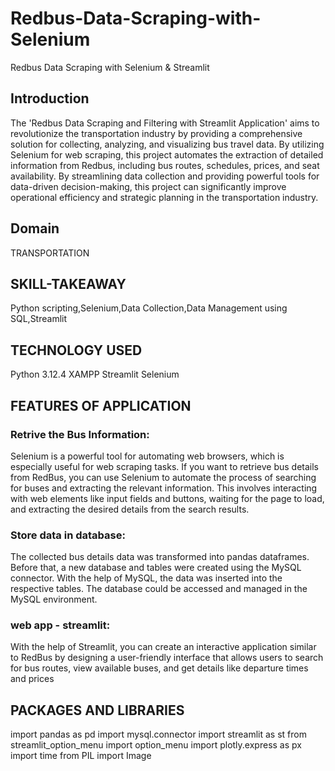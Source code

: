 # Redbus-Data-Scraping-with-Selenium
Redbus Data Scraping with Selenium &amp; Streamlit

## Introduction
The 'Redbus Data Scraping and Filtering with Streamlit Application' aims to revolutionize the transportation industry by providing a comprehensive solution for collecting, analyzing, and visualizing bus travel data. By utilizing Selenium for web scraping, this project automates the extraction of detailed information from Redbus, including bus routes, schedules, prices, and seat availability. By streamlining data collection and providing powerful tools for data-driven decision-making, this project can significantly improve operational efficiency and strategic planning in the transportation industry.
## Domain
TRANSPORTATION
## SKILL-TAKEAWAY
Python scripting,Selenium,Data Collection,Data Management using SQL,Streamlit
## TECHNOLOGY USED
Python 3.12.4
XAMPP
Streamlit
Selenium
## FEATURES OF APPLICATION
### Retrive the Bus Information:
  Selenium is a powerful tool for automating web browsers, which is especially useful for web scraping tasks. If you want to retrieve bus details from RedBus, 
 you can use Selenium to automate the process of searching for buses and extracting the relevant information. This involves interacting with web elements 
 like input fields and buttons, waiting for the page to load, and extracting the desired details from the search results.
### Store data in database:
The collected bus details data was transformed into pandas dataframes. Before that, a new database and tables were created using the MySQL connector. With the help of MySQL, the data was inserted into the respective tables. The database could be accessed and managed in the MySQL environment.
### web app - streamlit:
With the help of Streamlit, you can create an interactive application similar to RedBus by designing a user-friendly interface that allows users to search for bus routes, view available buses, and get details like departure times and prices
## PACKAGES AND LIBRARIES
import pandas as pd
import mysql.connector
import streamlit as st
from streamlit_option_menu import option_menu
import plotly.express as px
import time
from PIL import Image
